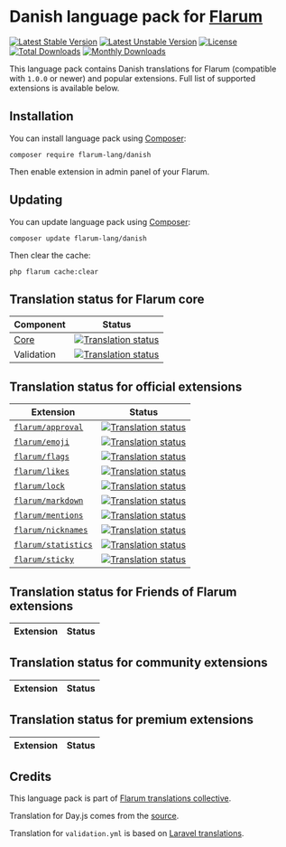 # Danish language pack for [Flarum](https://flarum.org/)

[![Latest Stable Version](https://img.shields.io/packagist/v/flarum-lang/danish?color=success&label=stable)](https://packagist.org/packages/flarum-lang/danish) 
[![Latest Unstable Version](https://img.shields.io/packagist/v/flarum-lang/danish?include_prereleases&label=unstable)](https://packagist.org/packages/flarum-lang/danish) 
[![License](https://img.shields.io/packagist/l/flarum-lang/danish)](https://packagist.org/packages/flarum-lang/danish) 
[![Total Downloads](https://img.shields.io/packagist/dt/flarum-lang/danish)](https://packagist.org/packages/flarum-lang/danish/stats) 
[![Monthly Downloads](https://img.shields.io/packagist/dm/flarum-lang/danish)](https://packagist.org/packages/flarum-lang/danish/stats) 

This language pack contains Danish translations for Flarum (compatible with `1.0.0` or newer) and popular extensions. Full list of supported extensions is available below.


## Installation

You can install language pack using [Composer](https://getcomposer.org/):

```console
composer require flarum-lang/danish
```

Then enable extension in admin panel of your Flarum.


## Updating

You can update language pack using [Composer](https://getcomposer.org/):

```console
composer update flarum-lang/danish
```

Then clear the cache:

```console
php flarum cache:clear
```


## Translation status for Flarum core

| Component | Status |
| --- | --- |
| [Core](https://github.com/flarum/core) | [![Translation status](https://weblate.rob006.net/widgets/flarum/da/core/svg-badge.svg)](https://weblate.rob006.net/projects/flarum/core/da/) |
| Validation | [![Translation status](https://weblate.rob006.net/widgets/flarum/da/validation/svg-badge.svg)](https://weblate.rob006.net/projects/flarum/validation/da/) |


## Translation status for official extensions

<!-- flarum-extensions-list-start -->

| Extension | Status |
| --- | --- |
| [`flarum/approval`](https://github.com/flarum/approval) | [![Translation status](https://weblate.rob006.net/widgets/flarum/da/flarum-approval/svg-badge.svg)](https://weblate.rob006.net/projects/flarum/flarum-approval/da/) |
| [`flarum/emoji`](https://github.com/flarum/emoji) | [![Translation status](https://weblate.rob006.net/widgets/flarum/da/flarum-emoji/svg-badge.svg)](https://weblate.rob006.net/projects/flarum/flarum-emoji/da/) |
| [`flarum/flags`](https://github.com/flarum/flags) | [![Translation status](https://weblate.rob006.net/widgets/flarum/da/flarum-flags/svg-badge.svg)](https://weblate.rob006.net/projects/flarum/flarum-flags/da/) |
| [`flarum/likes`](https://github.com/flarum/likes) | [![Translation status](https://weblate.rob006.net/widgets/flarum/da/flarum-likes/svg-badge.svg)](https://weblate.rob006.net/projects/flarum/flarum-likes/da/) |
| [`flarum/lock`](https://github.com/flarum/lock) | [![Translation status](https://weblate.rob006.net/widgets/flarum/da/flarum-lock/svg-badge.svg)](https://weblate.rob006.net/projects/flarum/flarum-lock/da/) |
| [`flarum/markdown`](https://github.com/flarum/markdown) | [![Translation status](https://weblate.rob006.net/widgets/flarum/da/flarum-markdown/svg-badge.svg)](https://weblate.rob006.net/projects/flarum/flarum-markdown/da/) |
| [`flarum/mentions`](https://github.com/flarum/mentions) | [![Translation status](https://weblate.rob006.net/widgets/flarum/da/flarum-mentions/svg-badge.svg)](https://weblate.rob006.net/projects/flarum/flarum-mentions/da/) |
| [`flarum/nicknames`](https://github.com/flarum/nicknames) | [![Translation status](https://weblate.rob006.net/widgets/flarum/da/flarum-nicknames/svg-badge.svg)](https://weblate.rob006.net/projects/flarum/flarum-nicknames/da/) |
| [`flarum/statistics`](https://github.com/flarum/statistics) | [![Translation status](https://weblate.rob006.net/widgets/flarum/da/flarum-statistics/svg-badge.svg)](https://weblate.rob006.net/projects/flarum/flarum-statistics/da/) |
| [`flarum/sticky`](https://github.com/flarum/sticky) | [![Translation status](https://weblate.rob006.net/widgets/flarum/da/flarum-sticky/svg-badge.svg)](https://weblate.rob006.net/projects/flarum/flarum-sticky/da/) |

<!-- flarum-extensions-list-stop -->


## Translation status for Friends of Flarum extensions

<!-- fof-extensions-list-start -->

| Extension | Status |
| --- | --- |

<!-- fof-extensions-list-stop -->


## Translation status for community extensions

<!-- various-extensions-list-start -->

| Extension | Status |
| --- | --- |

<!-- various-extensions-list-stop -->


## Translation status for premium extensions

<!-- premium-extensions-list-start -->

| Extension | Status |
| --- | --- |

<!-- premium-extensions-list-stop -->


## Credits

This language pack is part of [Flarum translations collective](https://github.com/rob006-software/flarum-translations).

Translation for Day.js comes from the [source](https://github.com/iamkun/dayjs/blob/v1.10.4/src/locale/da.js).

Translation for `validation.yml` is based on [Laravel translations](https://github.com/Laravel-Lang/lang/blob/8.1.3/src/da/validation.php).
